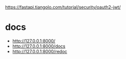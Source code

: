 https://fastapi.tiangolo.com/tutorial/security/oauth2-jwt/

# docs
- http://127.0.0.1:8000/
- http://127.0.0.1:8000/docs
- http://127.0.0.1:8000/redoc
